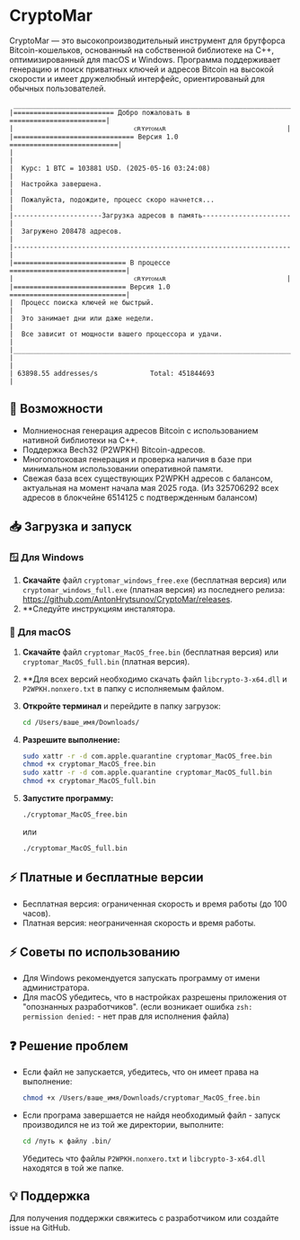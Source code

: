 # CryptoMar

CryptoMar — это высокопроизводительный инструмент для брутфорса Bitcoin-кошельков, основанный на собственной библиотеке на C++, оптимизированный для macOS и Windows. Программа поддерживает генерацию и поиск приватных ключей и адресов Bitcoin на высокой скорости и имеет дружелюбный интерфейс, ориентированый для обычных пользователей.

```plaintext
 _____________________________________________________________________
|========================= Добро пожаловать в ========================|
|                              ᴄʀʏᴘᴛᴏᴍᴀʀ                              |
|============================== Версия 1.0 ===========================|
|                                                                     |
|  Курс: 1 BTC = 103881 USD. (2025-05-16 03:24:08)                    |
|  Настройка завершена.                                               |
|  Пожалуйста, подождите, процесс скоро начнется...                   |
|----------------------Загрузка адресов в память----------------------|
|  Загружено 208478 адресов.                                          |
|---------------------------------------------------------------------|
|============================ В процессе =============================|
|                              ᴄʀʏᴘᴛᴏᴍᴀʀ                              |
|============================ Версия 1.0 =============================|
|  Процесс поиска ключей не быстрый.                                  |
|  Это занимает дни или даже недели.                                  |
|  Все зависит от мощности вашего процессора и удачи.                 |
|_____________________________________________________________________|
|                                                                     |
| 63898.55 addresses/s             Total: 451844693                   |
```

## 🚀 Возможности

* Молниеносная генерация адресов Bitcoin с использованием нативной библиотеки на C++.
* Поддержка Bech32 (P2WPKH) Bitcoin-адресов.
* Многопотоковая генерация и проверка наличия в базе при минимальном использовании оперативной памяти.
* Свежая база всех существующих P2WPKH адресов с балансом, актуальная на момент начала мая 2025 года.
  (Из 325706292 всех адресов в блокчейне 6514125 с подтвержденным балансом)
  
## 📥 Загрузка и запуск

### 🪟 Для Windows

1. **Скачайте** файл `cryptomar_windows_free.exe` (бесплатная версия) или `cryptomar_windows_full.exe` (платная версия) из последнего релиза: https://github.com/AntonHrytsunov/CryptoMar/releases.
2. **Следуйте инструкциям инсталятора.

### 🍎 Для macOS

1. **Скачайте** файл `cryptomar_MacOS_free.bin` (бесплатная версия) или `cryptomar_MacOS_full.bin` (платная версия).
2. **Для всех версий необходимо скачать файл `libcrypto-3-x64.dll` и `P2WPKH.nonxero.txt` в папку с исполняемым файлом.
3. **Откройте терминал** и перейдите в папку загрузок:

   ```bash
   cd /Users/ваше_имя/Downloads/
   ```
4. **Разрешите выполнение:**

   ```bash
   sudo xattr -r -d com.apple.quarantine cryptomar_MacOS_free.bin
   chmod +x cryptomar_MacOS_free.bin
   sudo xattr -r -d com.apple.quarantine cryptomar_MacOS_full.bin
   chmod +x cryptomar_MacOS_full.bin
   ```
5. **Запустите программу:**

   ```bash
   ./cryptomar_MacOS_free.bin
   ```
   или
   
   ```bash
   ./cryptomar_MacOS_full.bin
   ```

## ⚡ Платные и бесплатные версии

* Бесплатная версия: ограниченная скорость и время работы (до 100 часов).
* Платная версия: неограниченная скорость и время работы.

## ⚡ Советы по использованию

* Для Windows рекомендуется запускать программу от имени администратора.
* Для macOS убедитесь, что в настройках разрешены приложения от "опознанных разработчиков".
  (если возникает ошибка ```zsh: permission denied:``` - нет прав для исполнения файла)

## ❓ Решение проблем

* Если файл не запускается, убедитесь, что он имеет права на выполнение:

  ```bash
  chmod +x /Users/ваше_имя/Downloads/cryptomar_MacOS_free.bin
  ```

* Если програма завершается не найдя необходимый файл - запуск производился не
  из той же директории, выполните:
  ```bash
  cd /путь к файлу .bin/
  ```
  Убедитесь что файлы `P2WPKH.nonxero.txt` и `libcrypto-3-x64.dll` находятся в
  той же папке.

## 💡 Поддержка

Для получения поддержки свяжитесь с разработчиком или создайте issue на GitHub.

